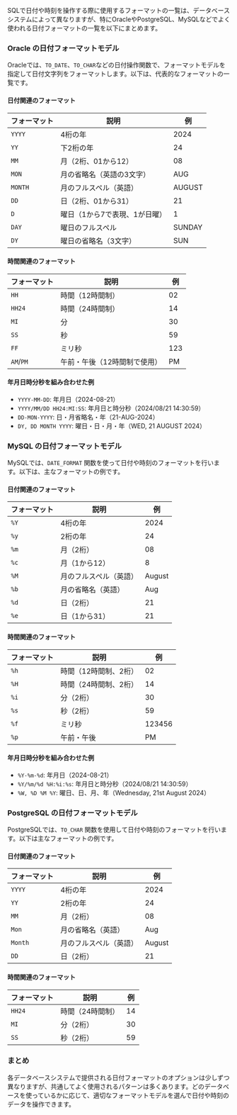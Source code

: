 SQLで日付や時刻を操作する際に使用するフォーマットの一覧は、データベースシステムによって異なりますが、特にOracleやPostgreSQL、MySQLなどでよく使われる日付フォーマットの一覧を以下にまとめます。

### Oracle の日付フォーマットモデル
Oracleでは、`TO_DATE`、`TO_CHAR`などの日付操作関数で、フォーマットモデルを指定して日付文字列をフォーマットします。以下は、代表的なフォーマットの一覧です。

#### 日付関連のフォーマット
| フォーマット | 説明                          | 例              |
| ------------ | ----------------------------- | --------------- |
| `YYYY`       | 4桁の年                       | 2024            |
| `YY`         | 下2桁の年                     | 24              |
| `MM`         | 月（2桁、01から12）           | 08              |
| `MON`        | 月の省略名（英語の3文字）     | AUG             |
| `MONTH`      | 月のフルスペル（英語）        | AUGUST          |
| `DD`         | 日（2桁、01から31）           | 21              |
| `D`          | 曜日（1から7で表現、1が日曜） | 1               |
| `DAY`        | 曜日のフルスペル              | SUNDAY          |
| `DY`         | 曜日の省略名（3文字）         | SUN             |

#### 時間関連のフォーマット
| フォーマット | 説明                          | 例              |
| ------------ | ----------------------------- | --------------- |
| `HH`         | 時間（12時間制）              | 02              |
| `HH24`       | 時間（24時間制）              | 14              |
| `MI`         | 分                            | 30              |
| `SS`         | 秒                            | 59              |
| `FF`         | ミリ秒                        | 123             |
| `AM`/`PM`    | 午前・午後（12時間制で使用）  | PM              |

#### 年月日時分秒を組み合わせた例
- `YYYY-MM-DD`: 年月日（2024-08-21）
- `YYYY/MM/DD HH24:MI:SS`: 年月日と時分秒（2024/08/21 14:30:59）
- `DD-MON-YYYY`: 日・月省略名・年（21-AUG-2024）
- `DY, DD MONTH YYYY`: 曜日・日・月・年（WED, 21 AUGUST 2024）

### MySQL の日付フォーマットモデル
MySQLでは、`DATE_FORMAT` 関数を使って日付や時刻のフォーマットを行います。以下は、主なフォーマットの例です。

#### 日付関連のフォーマット
| フォーマット | 説明                            | 例              |
| ------------ | ------------------------------- | --------------- |
| `%Y`         | 4桁の年                         | 2024            |
| `%y`         | 2桁の年                         | 24              |
| `%m`         | 月（2桁）                       | 08              |
| `%c`         | 月（1から12）                   | 8               |
| `%M`         | 月のフルスペル（英語）          | August          |
| `%b`         | 月の省略名（英語）              | Aug             |
| `%d`         | 日（2桁）                       | 21              |
| `%e`         | 日（1から31）                   | 21              |

#### 時間関連のフォーマット
| フォーマット | 説明                            | 例              |
| ------------ | ------------------------------- | --------------- |
| `%h`         | 時間（12時間制、2桁）           | 02              |
| `%H`         | 時間（24時間制、2桁）           | 14              |
| `%i`         | 分（2桁）                       | 30              |
| `%s`         | 秒（2桁）                       | 59              |
| `%f`         | ミリ秒                          | 123456          |
| `%p`         | 午前・午後                      | PM              |

#### 年月日時分秒を組み合わせた例
- `%Y-%m-%d`: 年月日（2024-08-21）
- `%Y/%m/%d %H:%i:%s`: 年月日と時分秒（2024/08/21 14:30:59）
- `%W, %D %M %Y`: 曜日、日、月、年（Wednesday, 21st August 2024）

### PostgreSQL の日付フォーマットモデル
PostgreSQLでは、`TO_CHAR` 関数を使用して日付や時刻のフォーマットを行います。以下は主なフォーマットの例です。

#### 日付関連のフォーマット
| フォーマット | 説明                            | 例              |
| ------------ | ------------------------------- | --------------- |
| `YYYY`       | 4桁の年                         | 2024            |
| `YY`         | 2桁の年                         | 24              |
| `MM`         | 月（2桁）                       | 08              |
| `Mon`        | 月の省略名（英語）              | Aug             |
| `Month`      | 月のフルスペル（英語）          | August          |
| `DD`         | 日（2桁）                       | 21              |

#### 時間関連のフォーマット
| フォーマット | 説明                            | 例              |
| ------------ | ------------------------------- | --------------- |
| `HH24`       | 時間（24時間制）                | 14              |
| `MI`         | 分（2桁）                       | 30              |
| `SS`         | 秒（2桁）                       | 59              |

### まとめ
各データベースシステムで提供される日付フォーマットのオプションは少しずつ異なりますが、共通してよく使用されるパターンは多くあります。どのデータベースを使っているかに応じて、適切なフォーマットモデルを選んで日付や時刻のデータを操作できます。
